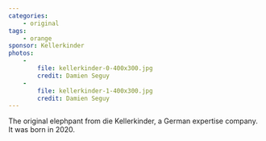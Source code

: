 ```yaml
---
categories:
    - original
tags:
    - orange
sponsor: Kellerkinder
photos:
    -
        file: kellerkinder-0-400x300.jpg
        credit: Damien Seguy
    -
        file: kellerkinder-1-400x300.jpg
        credit: Damien Seguy
---
```

The original elephpant from die Kellerkinder, a German expertise company. It was born in 2020.